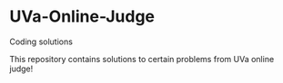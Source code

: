 # UVa-Online-Judge
Coding solutions

This repository contains solutions to certain problems from UVa online judge!
